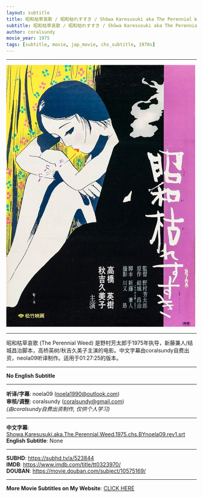 ```yaml
---
layout: subtitle
title: 昭和枯草哀歌 / 昭和枯れすすき / Shôwa Karesusuki aka The Perennial Weed 1975 Subtitle (Chinese)
subtitle: 昭和枯草哀歌 / 昭和枯れすすき / Shôwa Karesusuki aka The Perennial Weed 1975 Subtitle (Chinese)
author: coralsundy
movie_year: 1975
tags: [subtitle, movie, jap_movie, chs_subtitle, 1970s]
---
```


------

<img src="../assets/tt0323970.jpg" alt="tt0323970_cover_art" />

------

昭和枯草哀歌 (The Perennial Weed) 是野村芳太郎于1975年执导，新藤兼人/结城昌治脚本，高桥英树/秋吉久美子主演的电影。中文字幕由coralsundy自费出资，neola09听译制作。适用于01:27:25的版本。

------

**No English Subtitle**

------

**听译/字幕**: noela09 (noela1990@outlook.com)<br>
**审核/调整**: coralsundy (coralsundy@gmail.com)<br>
*(由coralsundy自费出资制作, 仅供个人学习)*

------

**中文字幕**: [Showa.Karesusuki.aka.The.Perennial.Weed.1975.chs.BYnoela09.rev1.srt](../subtitles/Showa.Karesusuki.aka.The.Perennial.Weed.1975.chs.BYnoela09.rev1.srt)<br>
**English Subtitle**: None

------

**SUBHD**: <https://subhd.tv/a/523844><br>
**IMDB**: <https://www.imdb.com/title/tt0323970/><br>
**DOUBAN**: <https://movie.douban.com/subject/10575169/>

------

**More Movie Subtitles on My Website**: <a href='{% post_url 2021-01-10-subtitles-summary-list %}'>CLICK HERE</a>


